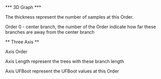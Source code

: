 

***   3D Graph   ***


The thickness represent the number of samples at this Order.

Order 0 - center branch, the number of the Order indicate how 
far these branches are away from the center branch 

** Three Axis **

Axis Order 

Axis Length represent the trees with these branch length

Axis UFBoot represent the UFBoot values at this Order 


